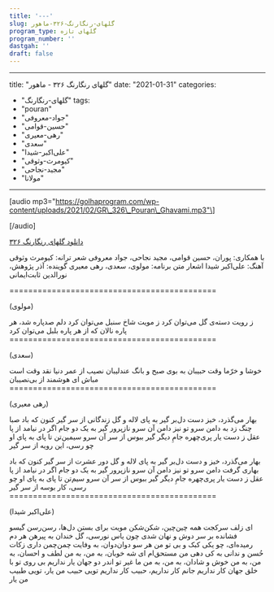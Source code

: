 ```yaml
---
title: '---'
slug: گلهای-رنگارنگ-۳۲۶-ماهور
program_type: گلهای تازه
program_number: ''
dastgah: ''
draft: false
---
```


---
title: "گلهای رنگارنگ ۳۲۶ - ماهور"
date: "2021-01-31"
categories: 
  - "گلهای-رنگارنگ"
tags: 
  - "pouran"
  - "جواد-معروفی"
  - "حسین-قوامی"
  - "رهی-معیری"
  - "سعدی"
  - "علی‌اکبر-شیدا"
  - "کیومرث-وثوقی"
  - "مجید-نجاحی"
  - "مولانا"
---

\[audio mp3="https://golhaprogram.com/wp-content/uploads/2021/02/GR\_326\_Pouran\_Ghavami.mp3"\]

\[/audio\]

[دانلود گلهای رنگارنگ ۳۲۶](https://golhaprogram.com/wp-content/uploads/2021/02/GR_326_Pouran_Ghavami.mp3)

با همکاری: پوران، حسین قوامی، مجید نجاحی، جواد معروفی شعر ترانه: کیومرث وثوقی آهنگ: علی‌اکبر شیدا اشعار متن برنامه: مولوی، سعدی، رهی معیری گوینده: آذر پژوهش، نورالدین ثابت‌ایمانی

\============================================

(مولوی)

ز رویت دسته‌ی گل می‌توان کرد ز مویت شاخ سنبل می‌توان کرد دلم صدپاره شد، هر پاره نالان که از هر پاره بلبل می‌توان کرد ============================================

(سعدی)

خوشا و خرّما وقت حبیبان به بوی صبح و بانگ عندلیبان نصیب از عمر دنیا نقد وقت است مباش ای هوشمند از بی‌نصیبان ============================================

(رهی معیری)

بهار می‌گذرد، خیز دست دل‌بر گیر به پای لاله و گل زندگانی از سر گیر کنون که باد صبا چنگ زد به دامن سرو تو نیز دامن آن سرو نازپرور گیر به یک دو جام اگر در نیامد از پا عقل ز دست یار پری‌چهره جامِ دیگر گیر ببوس از سر آن سرو سیمین‌تن تا پای به پای او چو رسی، این رویه از سر گیر

بهار می‌گذرد، خیز و دست دل‌بر گیر به پای لاله و گل دور عشرت از سر گیر کنون که باد بهاری گرفت دامن سرو تو نیز دامن آن سرو نازپرور گیر به یک دو جام اگر در نیامد از پا عقل ز دست یار پری‌چهره جامِ دیگر گیر ببوس از سر آن سرو سیم‌تن تا پای به پای او چو رسی، کار بوسه از سر گیر ============================================

(علی‌اکبر شیدا)

ای زلف سرکجت همه چین‌چین، شکن‌شکن مویت برای بستن دل‌ها، رسن‌رسن گیسو فشانده بر سر دوش و نهان شدی چون یاس نورسی، گل خندان به پیرهن هر دم رمیده‌ای، چو یكی کبک و بی تو من هر سو دوان‌دوان، به وفایت چمن‌چمن داری زکات حُسن و ندانی به کی دهی من مستحق‌ام ای شه خوبان، به من، به من لطف و احسان، به من، به من خوش و شادان، به من، به من ما غیر تو اندر دو جهان یار نداریم بی روی تو با خلق جهان کار نداریم جانم کار نداریم، حبیب کار نداریم تویی حبیب من یار، تویی طبیب من یار
